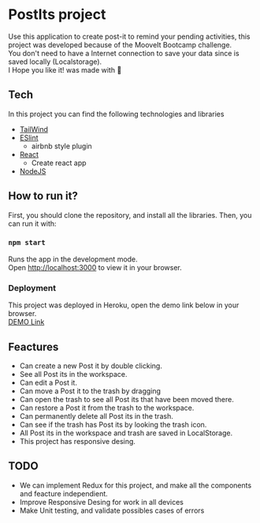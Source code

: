 # PostIts project 

Use this application to create post-it to remind your pending activities, this project was developed because of the MooveIt Bootcamp challenge. \
You don't need to have a Internet connection to save your data since is saved locally (Localstorage). \
I Hope you like it! was made with 🧡


## Tech
In this project you can find the following technologies and libraries

- [TailWind](https://tailwindcss.com/docs/installation)
- [ESlint](https://eslint.org/docs/user-guide/getting-started)
  - airbnb style plugin
- [React](https://es.reactjs.org/docs/create-a-new-react-app.html)
  - Create react app
- [NodeJS](https://nodejs.org/es/download/)

## How to run it?
First, you should clone the repository, and install all the libraries. Then, you can run it with: 

### `npm start`

Runs the app in the development mode.\
Open [http://localhost:3000](http://localhost:3000) to view it in your browser.

### Deployment

This project was deployed in Heroku, open the demo link below in your browser.\
[DEMO Link](https://postits-project.herokuapp.com/)

## Feactures
- Can create a new Post it by double clicking.
- See all Post its in the workspace.
- Can edit a Post it.
- Can move a Post it to the trash by dragging
- Can open the trash to see all Post its that have been moved there.
- Can restore a Post it from the trash to the workspace.
- Can permanently delete all Post its in the trash.
- Can see if the trash has Post its by looking the trash icon.
- All Post its in the workspace and trash are saved in LocalStorage.
- This project has responsive desing.

## TODO
- We can implement Redux for this project, and make all the components and feacture independient.
- Improve Responsive Desing for work in all devices
- Make Unit testing, and validate possibles cases of errors
